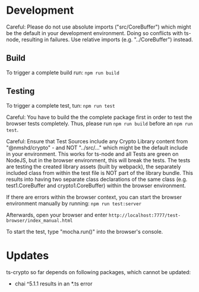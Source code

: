 # Development

Careful: Please do not use absolute imports ("src/CoreBuffer") which might be the default in your
development environment. Doing so conflicts with ts-node, resulting in failures. Use
relative imports (e.g. "../CoreBuffer") instead.

## Build

To trigger a complete build run:
`npm run build`

## Testing

To trigger a complete test, tun:
`npm run test`

Careful: You have to build the the complete package first in order to test the browser
tests completely. Thus, please run `npm run build` before an `npm run test`.

Careful: Ensure that Test Sources include any Crypto Library content from "@nmshd/crypto" -
and NOT "../src/..." which might be the default include in your environment. This works for
ts-node and all Tests are green on NodeJS, but in the browser environment, this will break
the tests. The tests are testing the created library assets (built by webpack), the separately
included class from within the test file is NOT part of the library bundle. This results into
having two separate class declarations of the same class (e.g. test1.CoreBuffer and
crypto1.CoreBuffer) within the browser environment.

If there are errors within the browser context, you can start the browser environment manually
by running:
`npm run test:server`

Afterwards, open your browser and enter
`http://localhost:7777/test-browser/index_manual.html`

To start the test, type "mocha.run()" into the browser's console.

# Updates

ts-crypto so far depends on following packages, which cannot be updated:

-   chai ^5.1.1 results in an \*.ts error
